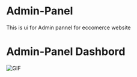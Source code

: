 # Admin-Panel
This is  ui for Admin pannel for eccomerce website 

# Admin-Panel Dashbord 
<img src="https://drive.google.com/uc?export=download&id=1Wx_-uIhkq-brPYA4tEb91iP5It3C5X9h" alt="GIF" width="auto">
